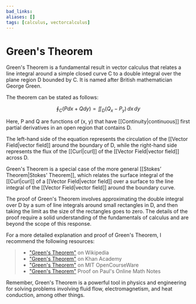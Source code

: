 ```yaml
---
bad_links: 
aliases: []
tags: [calculus, vectorcalculus]
---
```

# Green's Theorem

Green's Theorem is a fundamental result in vector calculus that relates a line integral around a simple closed curve C to a double integral over the plane region D bounded by C. It is named after British mathematician George Green.

The theorem can be stated as follows:

$$
\oint_C (Pdx + Qdy) = \iint_D (Q_x - P_y) \, dx \, dy
$$

Here, P and Q are functions of (x, y) that have [[Continuity|continuous]] first partial derivatives in an open region that contains D.

The left-hand side of the equation represents the circulation of the [[Vector Field|vector field]] around the boundary of D, while the right-hand side represents the flux of the [[Curl|curl]] of the [[Vector Field|vector field]] across D.

Green's Theorem is a special case of the more general [[Stokes’ Theorem|Stokes' Theorem]], which relates the surface integral of the [[Curl|curl]] of a [[Vector Field|vector field]] over a surface to the line integral of the [[Vector Field|vector field]] around the boundary curve.

The proof of Green's Theorem involves approximating the double integral over D by a sum of line integrals around small rectangles in D, and then taking the limit as the size of the rectangles goes to zero. The details of the proof require a solid understanding of the fundamentals of calculus and are beyond the scope of this response.

For a more detailed explanation and proof of Green's Theorem, I recommend the following resources:

> - ["Green's Theorem"](https://www.google.com/search?q=Green%27s+Theorem) on Wikipedia
> - ["Green's Theorem"](https://www.google.com/search?q=Green%27s+Theorem+Khan+Academy) on Khan Academy
> - ["Green's Theorem"](https://www.google.com/search?q=Green%27s+Theorem+MIT) on MIT OpenCourseWare
> - ["Green's Theorem"](https://www.google.com/search?q=Green%27s+Theorem+Proof) Proof on Paul's Online Math Notes

Remember, Green's Theorem is a powerful tool in physics and engineering for solving problems involving fluid flow, electromagnetism, and heat conduction, among other things.